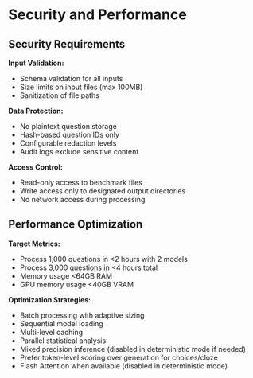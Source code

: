 # Security and Performance

## Security Requirements

**Input Validation:**
- Schema validation for all inputs
- Size limits on input files (max 100MB)
- Sanitization of file paths

**Data Protection:**
- No plaintext question storage
- Hash-based question IDs only
- Configurable redaction levels
- Audit logs exclude sensitive content

**Access Control:**
- Read-only access to benchmark files
- Write access only to designated output directories
- No network access during processing

## Performance Optimization

**Target Metrics:**
- Process 1,000 questions in <2 hours with 2 models
- Process 3,000 questions in <4 hours total
- Memory usage <64GB RAM
- GPU memory usage <40GB VRAM

**Optimization Strategies:**
- Batch processing with adaptive sizing
- Sequential model loading
- Multi-level caching
- Parallel statistical analysis
- Mixed precision inference (disabled in deterministic mode if needed)
- Prefer token-level scoring over generation for choices/cloze
- Flash Attention when available (disabled in deterministic mode)
